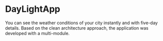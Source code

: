 # DayLightApp
You can see the weather conditions of your city instantly and with five-day details. Based on the clean architecture approach, the application was developed with a multi-module.





